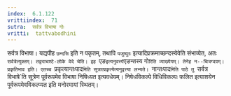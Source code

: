 ```yaml
---
index:  6.1.122
vrittiindex:  71
sutra:  सर्वत्र विभाषा गोः
vritti:  tattvabodhini 
---
```


सर्वत्र विभाषा। यद्यपीह `छन्दसि` इति न पकृतम्, तथापि `यजुष्युरः` इत्यादिप्रक्रमाच्छन्दस्येवेति संभाव्येत, अतः `सर्वत्रेत्युक्तम्। तद्व्याचश्टे-लोके वेदे चेति। इह `एङ` इत्यनुवर्त्त्य `एङन्तस्य गो`रिति व्याख्येयम्। तेनेह न--चित्रग्वग्रम्। प्रकृतिभाव इति। एतच्च `प्रकृत्यान्तःपाद`मिति सूत्रात्प्रकृत्येत्यनुवृत्त्या लभ्यते। `नान्तःपाद`मिति पाठे तु `सर्वत्र विभाषे`ति सूत्रेण पूर्वरूपमेव विभाषा निषिध्यत इत्यवधेयम्। निषेधविकल्पे विधिविकल्पः फलित इत्याशयेन पूर्वरूपमेवविकल्प्यत इति मनोरमायां स्थितम्।

